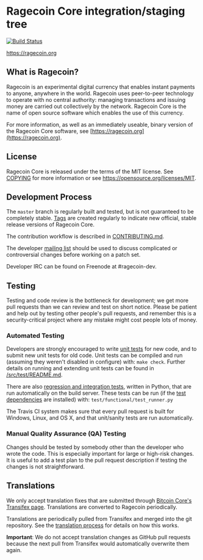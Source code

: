 Ragecoin Core integration/staging tree
=====================================

[![Build Status](https://travis-ci.org/ragecoin-project/ragecoin.svg?branch=master)](https://travis-ci.org/ragecoin-project/ragecoin)

https://ragecoin.org

What is Ragecoin?
----------------

Ragecoin is an experimental digital currency that enables instant payments to
anyone, anywhere in the world. Ragecoin uses peer-to-peer technology to operate
with no central authority: managing transactions and issuing money are carried
out collectively by the network. Ragecoin Core is the name of open source
software which enables the use of this currency.

For more information, as well as an immediately useable, binary version of
the Ragecoin Core software, see [https://ragecoin.org](https://ragecoin.org).

License
-------

Ragecoin Core is released under the terms of the MIT license. See [COPYING](COPYING) for more
information or see https://opensource.org/licenses/MIT.

Development Process
-------------------

The `master` branch is regularly built and tested, but is not guaranteed to be
completely stable. [Tags](https://github.com/ragecoin-project/ragecoin/tags) are created
regularly to indicate new official, stable release versions of Ragecoin Core.

The contribution workflow is described in [CONTRIBUTING.md](CONTRIBUTING.md).

The developer [mailing list](https://groups.google.com/forum/#!forum/ragecoin-dev)
should be used to discuss complicated or controversial changes before working
on a patch set.

Developer IRC can be found on Freenode at #ragecoin-dev.

Testing
-------

Testing and code review is the bottleneck for development; we get more pull
requests than we can review and test on short notice. Please be patient and help out by testing
other people's pull requests, and remember this is a security-critical project where any mistake might cost people
lots of money.

### Automated Testing

Developers are strongly encouraged to write [unit tests](src/test/README.md) for new code, and to
submit new unit tests for old code. Unit tests can be compiled and run
(assuming they weren't disabled in configure) with: `make check`. Further details on running
and extending unit tests can be found in [/src/test/README.md](/src/test/README.md).

There are also [regression and integration tests](/test), written
in Python, that are run automatically on the build server.
These tests can be run (if the [test dependencies](/test) are installed) with: `test/functional/test_runner.py`

The Travis CI system makes sure that every pull request is built for Windows, Linux, and OS X, and that unit/sanity tests are run automatically.

### Manual Quality Assurance (QA) Testing

Changes should be tested by somebody other than the developer who wrote the
code. This is especially important for large or high-risk changes. It is useful
to add a test plan to the pull request description if testing the changes is
not straightforward.

Translations
------------

We only accept translation fixes that are submitted through [Bitcoin Core's Transifex page](https://www.transifex.com/projects/p/bitcoin/).
Translations are converted to Ragecoin periodically.

Translations are periodically pulled from Transifex and merged into the git repository. See the
[translation process](doc/translation_process.md) for details on how this works.

**Important**: We do not accept translation changes as GitHub pull requests because the next
pull from Transifex would automatically overwrite them again.

